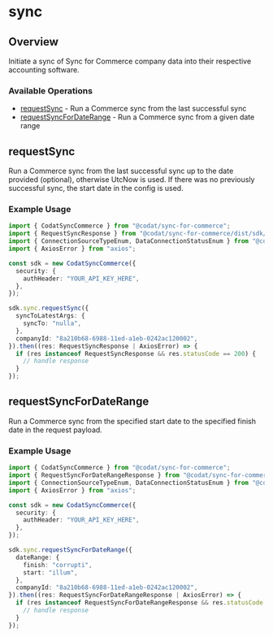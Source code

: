 # sync

## Overview

Initiate a sync of Sync for Commerce company data into their respective accounting software.

### Available Operations

* [requestSync](#requestsync) - Run a Commerce sync from the last successful sync
* [requestSyncForDateRange](#requestsyncfordaterange) - Run a Commerce sync from a given date range

## requestSync

Run a Commerce sync from the last successful sync up to the date provided (optional), otherwise UtcNow is used.
If there was no previously successful sync, the start date in the config is used.

### Example Usage

```typescript
import { CodatSyncCommerce } from "@codat/sync-for-commerce";
import { RequestSyncResponse } from "@codat/sync-for-commerce/dist/sdk/models/operations";
import { ConnectionSourceTypeEnum, DataConnectionStatusEnum } from "@codat/sync-for-commerce/dist/sdk/models/shared";
import { AxiosError } from "axios";

const sdk = new CodatSyncCommerce({
  security: {
    authHeader: "YOUR_API_KEY_HERE",
  },
});

sdk.sync.requestSync({
  syncToLatestArgs: {
    syncTo: "nulla",
  },
  companyId: "8a210b68-6988-11ed-a1eb-0242ac120002",
}).then((res: RequestSyncResponse | AxiosError) => {
  if (res instanceof RequestSyncResponse && res.statusCode == 200) {
    // handle response
  }
});
```

## requestSyncForDateRange

Run a Commerce sync from the specified start date to the specified finish date in the request payload.

### Example Usage

```typescript
import { CodatSyncCommerce } from "@codat/sync-for-commerce";
import { RequestSyncForDateRangeResponse } from "@codat/sync-for-commerce/dist/sdk/models/operations";
import { ConnectionSourceTypeEnum, DataConnectionStatusEnum } from "@codat/sync-for-commerce/dist/sdk/models/shared";
import { AxiosError } from "axios";

const sdk = new CodatSyncCommerce({
  security: {
    authHeader: "YOUR_API_KEY_HERE",
  },
});

sdk.sync.requestSyncForDateRange({
  dateRange: {
    finish: "corrupti",
    start: "illum",
  },
  companyId: "8a210b68-6988-11ed-a1eb-0242ac120002",
}).then((res: RequestSyncForDateRangeResponse | AxiosError) => {
  if (res instanceof RequestSyncForDateRangeResponse && res.statusCode == 200) {
    // handle response
  }
});
```
